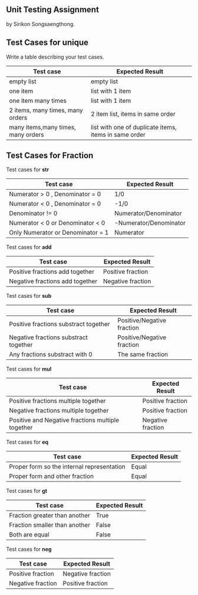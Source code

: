 ## Unit Testing Assignment

by Sirikon Songsaengthong.


## Test Cases for unique

Write a table describing your test cases.

| Test case              |  Expected Result    |
|------------------------|---------------------|
| empty list             |  empty list         |
| one item               |  list with 1 item   |
| one item many times    |  list with 1 item   |
| 2 items, many times, many orders | 2 item list, items in same order  |
| many items,many times, many orders  |  list with one of duplicate items, items in same order  |


## Test Cases for Fraction

Test cases for __str__ 

| Test case                         |  Expected Result         |
|-----------------------------------|--------------------------|
| Numerator > 0 , Denominator = 0   |   1/0                    |
| Numerator < 0 , Denominator = 0   |  -1/0                    |
| Denominator != 0                  |  Numerator/Denominator   |
| Numerator < 0 or Denominator < 0  |  -Numerator/Denominator  |
| Only Numerator or Denominator = 1 |  Numerator               |

Test cases for __add__ 

| Test case                         |  Expected Result         |
|-----------------------------------|--------------------------|
| Positive fractions add together   |   Positive fraction      |
| Negative fractions add together   |   Negative fraction      |

Test cases for __sub__ 

| Test case                             |  Expected Result             |
|---------------------------------------|------------------------------|
| Positive fractions substract together |  Positive/Negative fraction  |
| Negative fractions substract together |  Positive/Negative fraction  |
| Any fractions substract with 0        |  The same fraction           |

Test cases for __mul__ 

| Test case                                         |  Expected Result     |
|---------------------------------------------------|----------------------|
| Positive fractions multiple together              |  Positive fraction   |
| Negative fractions multiple together              |  Positive fraction   |
| Positive and Negative fractions multiple together |  Negative fraction   |

Test cases for __eq__ 

| Test case                                   |  Expected Result |
|---------------------------------------------|------------------|
| Proper form so the internal representation  |  Equal           |
| Proper form and other fraction              |  Equal           |

Test cases for __gt__ 

| Test case                      |  Expected Result  |
|--------------------------------|-------------------|
| Fraction greater than another  |  True             |
| Fraction smaller than another  |  False            |
| Both are equal                 |  False            |

Test cases for __neg__ 

| Test case            |  Expected Result      |
|----------------------|-----------------------|
| Positive fraction    |   Negative fraction   |
| Negative fraction    |   Positive fraction   |

















